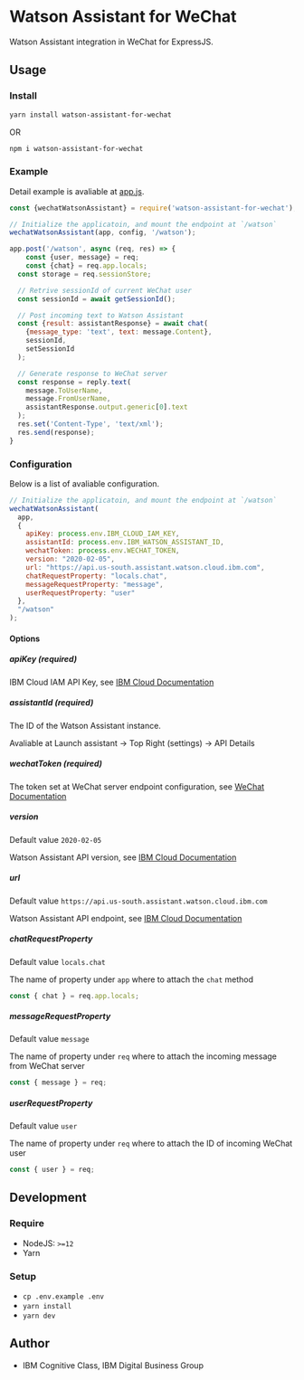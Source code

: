 # Watson Assistant for WeChat

Watson Assistant integration in WeChat for ExpressJS.

## Usage

### Install

```bash
yarn install watson-assistant-for-wechat
```

OR

```bash
npm i watson-assistant-for-wechat
```

### Example

Detail example is avaliable at [app.js](./app.js).

```js
const {wechatWatsonAssistant} = require('watson-assistant-for-wechat');

// Initialize the applicatoin, and mount the endpoint at `/watson`
wechatWatsonAssistant(app, config, '/watson');

app.post('/watson', async (req, res) => {
	const {user, message} = req;
	const {chat} = req.app.locals;
  const storage = req.sessionStore;

  // Retrive sessionId of current WeChat user
  const sessionId = await getSessionId();

  // Post incoming text to Watson Assistant
  const {result: assistantResponse} = await chat(
    {message_type: 'text', text: message.Content},
    sessionId,
    setSessionId
  );

  // Generate response to WeChat server
  const response = reply.text(
    message.ToUserName,
    message.FromUserName,
    assistantResponse.output.generic[0].text
  );
  res.set('Content-Type', 'text/xml');
  res.send(response);
}
```

### Configuration

Below is a list of avaliable configuration.

```js
// Initialize the applicatoin, and mount the endpoint at `/watson`
wechatWatsonAssistant(
  app,
  {
    apiKey: process.env.IBM_CLOUD_IAM_KEY,
    assistantId: process.env.IBM_WATSON_ASSISTANT_ID,
    wechatToken: process.env.WECHAT_TOKEN,
    version: "2020-02-05",
    url: "https://api.us-south.assistant.watson.cloud.ibm.com",
    chatRequestProperty: "locals.chat",
    messageRequestProperty: "message",
    userRequestProperty: "user"
  },
  "/watson"
);
```

#### Options

##### apiKey (required)

IBM Cloud IAM API Key, see [IBM Cloud Documentation](https://cloud.ibm.com/apidocs/assistant/assistant-v2?code=node#authentication)

##### assistantId (required)

The ID of the Watson Assistant instance.

Avaliable at Launch assistant -> Top Right (settings) -> API Details

##### wechatToken (required)

The token set at WeChat server endpoint configuration, see [WeChat Documentation](https://developers.weixin.qq.com/doc/offiaccount/en/Basic_Information/Access_Overview.html)

##### version

Default value `2020-02-05`

Watson Assistant API version, see [IBM Cloud Documentation](https://cloud.ibm.com/apidocs/assistant/assistant-v2#versioning)

##### url

Default value `https://api.us-south.assistant.watson.cloud.ibm.com`

Watson Assistant API endpoint, see [IBM Cloud Documentation](https://cloud.ibm.com/apidocs/assistant/assistant-v2#service-endpoint)

##### chatRequestProperty

Default value `locals.chat`

The name of property under `app` where to attach the `chat` method

```js
const { chat } = req.app.locals;
```

##### messageRequestProperty

Default value `message`

The name of property under `req` where to attach the incoming message from WeChat server

```js
const { message } = req;
```

##### userRequestProperty

Default value `user`

The name of property under `req` where to attach the ID of incoming WeChat user

```js
const { user } = req;
```

## Development

### Require

- NodeJS: `>=12`
- Yarn

### Setup

- `cp .env.example .env`
- `yarn install`
- `yarn dev`

## Author

- IBM Cognitive Class, IBM Digital Business Group
